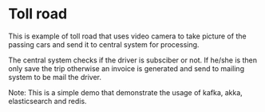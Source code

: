 # Toll road 

This is example of toll road that uses video camera to take picture of the passing cars and send it to central system for processing.

The central system checks if the driver is subsciber or not. If he/she is then only save the trip otherwise an invoice is generated and send to mailing system to be mail the driver.


Note: This is a simple demo that demonstrate the usage of kafka, akka, elasticsearch and redis.
